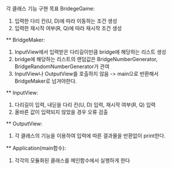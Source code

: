 각 클래스 기능 구현 목표
BridegeGame:
1. 입력한 다리 칸(U, D)에 따라 이동하는 조건 생성
2. 입력한 재시작 여부(R, Q)에 따라 재시작 조건 생성

** BridgeMaker:
1. InputView에서 입력받은 다리길이만큼 bridge에 해당하는 리스트 생성
2. bridge에 해당하는 리스트의 랜덤값은 BridgeNumberGenerator, BridgeRandomNumberGenerator가 관여
3. InputView나 OutputView를 호출하지 않음 -> main으로 반환해서 BridgeMaker로 넘겨야한다.

** InputView:
1. 다리길이 입력, 내딛을 다리 칸(U, D) 입력, 재시작 여부(R, Q) 입력
2. 올바른 값이 입력되지 않았을 경우 오류 검출

** OutputView:
1. 각 클래스의 기능을 이용하여 입력에 따른 결과물을 반환없이 print한다.

** Application(main함수):
1. 각각의 모듈화된 클래스를 메인함수에서 실행하게 한다